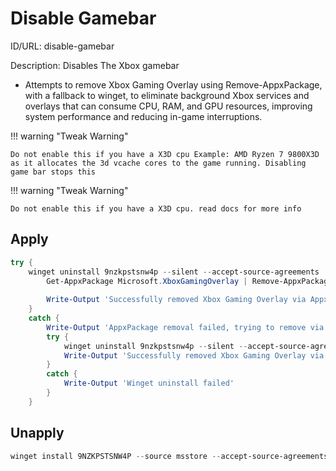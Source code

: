# Disable Gamebar
ID/URL: disable-gamebar

Description: Disables The Xbox gamebar 

- Attempts to remove Xbox Gaming Overlay using Remove-AppxPackage, with a fallback to winget, to eliminate background Xbox services and overlays that can consume CPU, RAM, and GPU resources, improving system performance and reducing in-game interruptions.

!!! warning "Tweak Warning"
    
    
    Do not enable this if you have a X3D cpu Example: AMD Ryzen 7 9800X3D as it allocates the 3d vcache cores to the game running. Disabling game bar stops this
!!! warning "Tweak Warning"
    

    Do not enable this if you have a X3D cpu. read docs for more info

## Apply
```powershell
try {
    winget uninstall 9nzkpstsnw4p --silent --accept-source-agreements 
        Get-AppxPackage Microsoft.XboxGamingOverlay | Remove-AppxPackage -ErrorAction Stop
      
        Write-Output 'Successfully removed Xbox Gaming Overlay via AppxPackage'
    }
    catch {
        Write-Output 'AppxPackage removal failed, trying to remove via winget'
        try {
            winget uninstall 9nzkpstsnw4p --silent --accept-source-agreements 
            Write-Output 'Successfully removed Xbox Gaming Overlay via winget'
        }
        catch {
            Write-Output 'Winget uninstall failed'
        }
    }
```

## Unapply
```powershell
winget install 9NZKPSTSNW4P --source msstore --accept-source-agreements --accept-package-agreements
```
